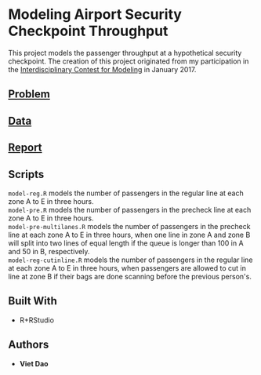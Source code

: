
# Modeling Airport Security Checkpoint Throughput

This project models the passenger throughput at a hypothetical security checkpoint. The creation of this project originated from my participation in the [Interdisciplinary Contest for Modeling](https://www.comap.com/undergraduate/contests/index.html) in January 2017.

## [Problem](2017_ICM_Problem_D.pdf)

## [Data](data/2017_ICM_Problem_D_Data.xlsx)

## [Report](https://drive.google.com/drive/u/0/folders/0B0Jp2Ss3d1XFczk2eUxLbk44MzQ)

## Scripts

`model-reg.R` models the number of passengers in the regular line at each zone A to E in three hours.  
`model-pre.R` models the number of passengers in the precheck line at each zone A to E in three hours.  
`model-pre-multilanes.R` models the number of passengers in the precheck line at each zone A to E in three hours, when one line in zone A and zone B will split into two lines of equal length if the queue is longer than 100 in A and 50 in B, respectively.  
`model-reg-cutinline.R` models the number of passengers in the regular line at each zone A to E in three hours, when passengers are allowed to cut in line at zone B if their bags are done scanning before the previous person's.

## Built With

* R+RStudio

## Authors

* **Viet Dao**